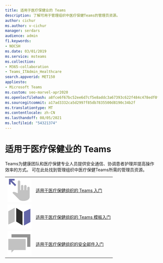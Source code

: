 ```yaml
---
title: 适用于医疗保健业的 Teams
description: 了解可用于管理组织中医疗保健Teams的管理员资源。
author: cichur
ms.author: v-cichur
manager: serdars
audience: admin
f1.keywords:
- NOCSH
ms.date: 03/01/2019
ms.service: msteams
ms.collection:
- M365-collaboration
- Teams_ITAdmin_Healthcare
search.appverid: MET150
appliesto:
- Microsoft Teams
ms.custom: seo-marvel-apr2020
ms.openlocfilehash: a8fce6f67bc52ee6d7cf5e8addc3a67393c622f484c478edf0f8686cd08c2974
ms.sourcegitcommit: a17ad3332ca5d2997f85db7835500d8190c34b2f
ms.translationtype: MT
ms.contentlocale: zh-CN
ms.lasthandoff: 08/05/2021
ms.locfileid: "54321374"
---
```

# <a name="teams-for-healthcare"></a>适用于医疗保健业的 Teams

Teams为健康团队和医疗保健专业人员提供安全通信、协调患者护理并提高操作效率的方式。 可在此处找到管理组织中医疗保健Teams所需的管理员资源。

|               |               |
| ------------- | ------------- |
| ![手的屏幕截图，用手指指向箭头图标](../media/get-started-teams.svg)  |  [适用于医疗保健组织的 Teams 入门](./healthcare/teams-in-hc.md) |
| ![地图图标的屏幕截图](../media/walkthrough-map-teams.svg) | [适用于医疗保健组织的 Teams 模板入门](./healthcare/healthcare-templates-admin-console.md) |
| ![对话框气泡图标的屏幕截图](../media/chat.svg)  |  [适用于医疗保健组织的安全邮件入门](./healthcare/messaging-policies-hc.md) |
